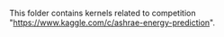 This folder contains kernels related to competition "https://www.kaggle.com/c/ashrae-energy-prediction".
